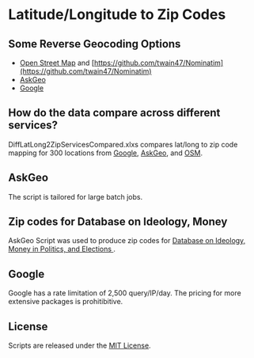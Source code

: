 # Latitude/Longitude to Zip Codes

## Some Reverse Geocoding Options

* [Open Street Map](http://www.openstreetmap.org/) and [https://github.com/twain47/Nominatim](https://github.com/twain47/Nominatim)
* [AskGeo](http://askgeo.com/)
* [Google](https://developers.google.com/maps/)

## How do the data compare across different services?

DiffLatLong2ZipServicesCompared.xlxs compares lat/long to zip code mapping for 300 locations from [Google](https://developers.google.com/maps/), [AskGeo](http://askgeo.com/), and [OSM](http://www.openstreetmap.org/).

## AskGeo

The script is tailored for large batch jobs. 

## Zip codes for Database on Ideology, Money

AskGeo Script was used to produce zip codes for [Database on Ideology, Money in Politics, and Elections ](http://data.stanford.edu/dime). 

## Google

Google has a rate limitation of 2,500 query/IP/day. The pricing for more extensive packages is prohitibitive.

## License

Scripts are released under the [MIT License](https://github.com/soodoku/Lat-Long-to-Zip/blob/master/License%20for%20Scripts.md).